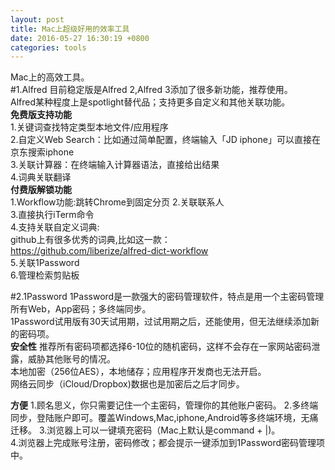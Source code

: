 ```yaml
---
layout: post
title: Mac上超级好用的效率工具
date: 2016-05-27 16:30:19 +0800
categories: tools
---
```


  
Mac上的高效工具。    
#1.Alfred
目前稳定版是Alfred 2,Alfred 3添加了很多新功能，推荐使用。   
Alfred某种程度上是spotlight替代品；支持更多自定义和其他关联功能。   
**免费版支持功能**   
1.关键词查找特定类型本地文件/应用程序   
2.自定义Web Search：比如通过简单配置，终端输入「JD iphone」可以直接在京东搜索iphone   
3.关联计算器：在终端输入计算器语法，直接给出结果   
4.词典关联翻译   
**付费版解锁功能**    
1.Workflow功能:跳转Chrome到固定分页
2.关联联系人   
3.直接执行iTerm命令   
4.支持关联自定义词典:      
github上有很多优秀的词典,比如这一款：   
https://github.com/liberize/alfred-dict-workflow   
5.关联1Password   
6.管理检索剪贴板

#2.1Password
1Password是一款强大的密码管理软件，特点是用一个主密码管理所有Web，App密码；多终端同步。   
1Password试用版有30天试用期，过试用期之后，还能使用，但无法继续添加新的密码项。   
**安全性**
推荐所有密码项都选择6-10位的随机密码，这样不会存在一家网站密码泄露，威胁其他账号的情况。  
本地加密（256位AES），本地储存；应用程序开发商也无法开启。   
网络云同步（iCloud/Dropbox)数据也是加密后之后才同步。

**方便**
1.顾名思义，你只需要记住一个主密码，管理你的其他账户密码。
2.多终端同步，登陆账户即可。覆盖Windows,Mac,iphone,Android等多终端环境，无痛迁移。
3.浏览器上可以一键填充密码（Mac上默认是command + |)。    
4.浏览器上完成账号注册，密码修改；都会提示一键添加到1Password密码管理项中。




